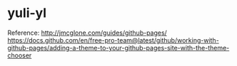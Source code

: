 # yuli-yl

Reference:
http://jmcglone.com/guides/github-pages/
https://docs.github.com/en/free-pro-team@latest/github/working-with-github-pages/adding-a-theme-to-your-github-pages-site-with-the-theme-chooser
